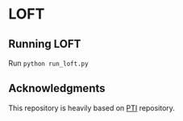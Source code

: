 # LOFT
## Running LOFT
Run `python run_loft.py`


## Acknowledgments
This repository is heavily based on [PTI](https://github.com/omertov/encoder4editing) repository.
